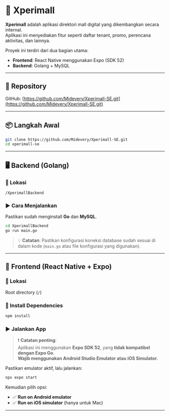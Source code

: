 # 🏬 Xperimall

**Xperimall** adalah aplikasi direktori mall digital yang dikembangkan secara internal.  
Aplikasi ini menyediakan fitur seperti daftar tenant, promo, perencana aktivitas, dan lainnya.

Proyek ini terdiri dari dua bagian utama:

- **Frontend**: React Native menggunakan Expo (SDK 52)
- **Backend**: Golang + MySQL

---

## 🔗 Repository

GitHub: [https://github.com/Midevery/Xperimall-SE.git](https://github.com/Midevery/Xperimall-SE.git)

---

## 📦 Langkah Awal

```bash
git clone https://github.com/Midevery/Xperimall-SE.git
cd xperimall-se
```

---

## 🖥️ Backend (Golang)

### 📁 Lokasi
`/XperimallBackend`

### ▶️ Cara Menjalankan

Pastikan sudah menginstall **Go** dan **MySQL**.

```bash
cd XperimallBackend
go run main.go
```

> 💡 **Catatan**: Pastikan konfigurasi koneksi database sudah sesuai di dalam kode (`main.go` atau file konfigurasi yang digunakan).

---

## 📱 Frontend (React Native + Expo)

### 📁 Lokasi
Root directory (`/`)

### 🧩 Install Dependencies

```bash
npm install
```

### ▶️ Jalankan App

> ❗ **Catatan penting**:  
> Aplikasi ini menggunakan **Expo SDK 52**, yang **tidak kompatibel dengan Expo Go**.  
> **Wajib menggunakan Android Studio Emulator atau iOS Simulator.**

Pastikan emulator aktif, lalu jalankan:

```bash
npx expo start
```

Kemudian pilih opsi:

- ✅ **Run on Android emulator**
- ✅ **Run on iOS simulator** (hanya untuk Mac)

---

